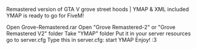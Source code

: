 Remastered version of GTA V grove street hoods | YMAP & XML included
YMAP is ready to go for FiveM!

Open Grove-Remastered.rar
Open "Grove Remastered-2" or "Grove Remastered V2" folder
Take "YMAP" folder
Put it in your server resources
go to server.cfg
Type this in server.cfg: start YMAP
Enjoy! :3
